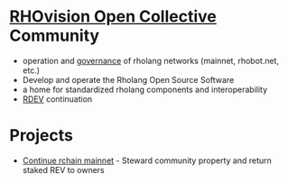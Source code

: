 # [RHOvision Open Collective](https://opencollective.com/rchain-community) Community
- operation and [governance](https://opencollective.com/rchain-community/conversations/governance-dpbvj0qz) of rholang networks (mainnet, rhobot.net, etc.)
- Develop and operate the Rholang Open Source Software
- a home for standardized rholang components and interoperability
- [RDEV](https://rhobot.net/rdev-web/) continuation


# Projects
- [Continue rchain mainnet](https://opencollective.com/rchain-community/projects/continue-mainnet) - Steward community property and return staked REV to owners
